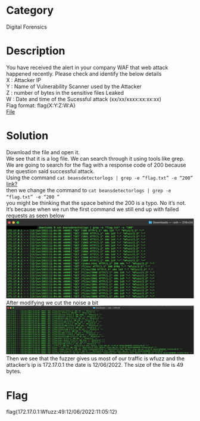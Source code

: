 # Category
Digital Forensics
# Description
You have received the alert in your company WAF that web attack happened recently. Please check and identify the below details</br>
X : Attacker IP</br> 
Y : Name of Vulnerability Scanner used by the Attacker</br> 
Z : number of bytes in the sensitive files Leaked</br> 
W : Date and time of the Sucessful attack (xx/xx/xxxx:xx:xx:xx)</br> 
Flag format: flag{X:Y:Z:W:A}</br>
[File](./beansdetectorlogs)
# Solution 
Download the file and open it.</br> We see that it is a log file. 
We can search through it using tools like grep.</br> 
We are going to search for the flag with a response code of 200 because the question said successful attack.</br>
Using the command ```cat beansdetectorlogs | grep -e “flag.txt” -e “200”``` [link?](https://unix.stackexchange.com/questions/55359/how-to-run-grep-with-multiple-and-patterns&usg=AOvVaw10zSNan1bKOhRAj2nnqkZQ&opi=89978449)</br>
then we change the command to ```cat beansdetectorlogs | grep -e “flag.txt” -e “200 ”```</br>
you might be thinking that the space behind the 200 is a typo. No it’s not. It’s because when we run the first command we still end up with failed requests as seen below</br>
![img1](./img1.png)</br>
After modifying we cut the noise a bit </br>
![img2](./img2.png)</br>
Then we see that the fuzzer gives us most of our traffic is  wfuzz and the attacker’s ip is 172.17.0.1 the date is 12/06/2022. The size of the file is 49 bytes.</br>

# Flag
flag{172.17.0.1:Wfuzz:49:12/06/2022:11:05:12}